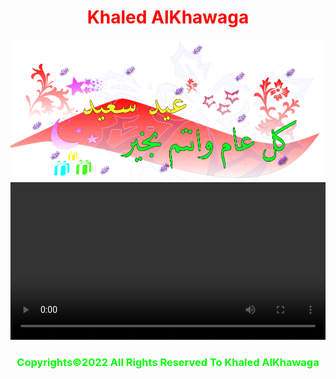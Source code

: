<html>
  <center>
  <head>
     <h1 style="color:red;">Khaled AlKhawaga</h1>  
  </head>
    <link rel="stylesheet" href="main.css">
    <style>
          video {
                   width: 100%;
                   height: auto;
                }
    </style>
  <body background="happy.jpg">
  <img src="happy1.webp">
  <video controls autoplay>
  <source src="Boha.mp4" type="video/mp4"><source></video>  
  <h3 style="color:#00ff00">Copyrights&copy;2022 All Rights Reserved To Khaled AlKhawaga</h3>
  <script>alert("🎈عيد اضحي سعيد😍علي الامة الاسلامية😍جميعا يارب🎈")</script>
</body>


